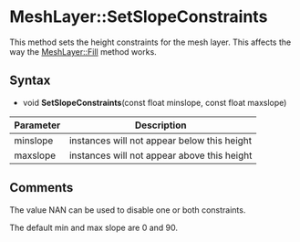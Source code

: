 # MeshLayer::SetSlopeConstraints

This method sets the height constraints for the mesh layer. This affects the way the [MeshLayer::Fill](MeshLayer_Fill.md) method works.

## Syntax

- void **SetSlopeConstraints**(const float minslope, const float maxslope)

| Parameter | Description |
|---|---|
| minslope | instances will not appear below this height |
| maxslope | instances will not appear above this height |

## Comments

The value NAN can be used to disable one or both constraints.

The default min and max slope are 0 and 90.
